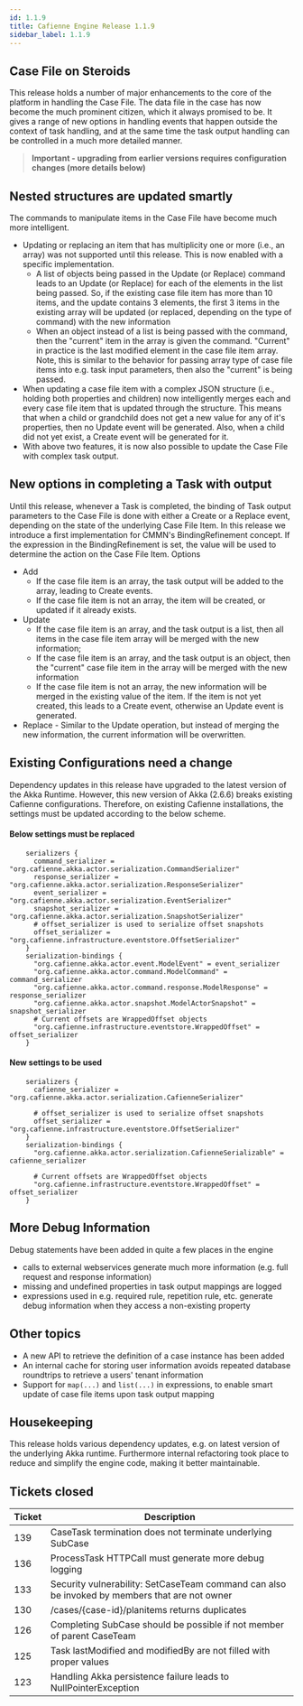 ```yaml
---
id: 1.1.9
title: Cafienne Engine Release 1.1.9
sidebar_label: 1.1.9
---
```


## Case File on Steroids

This release holds a number of major enhancements to the core of the platform in handling the Case File.
The data file in the case has now become the much prominent citizen, which it always promised to be.
It gives a range of new options in handling events that happen outside the context of task handling, and at the same time the task output handling can be controlled in a much more detailed manner.

> **Important - upgrading from earlier versions requires configuration changes (more details below)**

## Nested structures are updated smartly
The commands to manipulate items in the Case File have become much more intelligent.
- Updating or replacing an item that has multiplicity one or more (i.e., an array) was not supported until this release. This is now enabled with a specific implementation.
  - A list of objects being passed in the Update (or Replace) command leads to an Update (or Replace) for each of the elements in the list being passed. So, if the existing case file item has more than 10 items, and the update contains 3 elements, the first 3 items in the existing array will be updated (or replaced, depending on the type of command) with the new information
  - When an object instead of a list is being passed with the command, then the "current" item in the array is given the command. "Current" in practice is the last modified element in the case file item array. Note, this is similar to the behavior for passing array type of case file items into e.g. task input parameters, then also the "current" is being passed.
- When updating a case file item with a complex JSON structure (i.e., holding both properties and children) now intelligently merges each and every case file item that is updated through the structure. This means that when a child or grandchild does not get a new value for any of it's properties, then no Update event will be generated. Also, when a child did not yet exist, a Create event will be generated for it.
- With above two features, it is now also possible to update the Case File with complex task output.

## New options in completing a Task with output
Until this release, whenever a Task is completed, the binding of Task output parameters to the Case File is done with either a Create or a Replace event, depending on the state of the underlying Case File Item.
In this release we introduce a first implementation for CMMN's BindingRefinement concept. If the expression in the BindingRefinement is set, the value will be used to determine the action on the Case File Item. Options
- Add
  - If the case file item is an array, the task output will be added to the array, leading to Create events.
  - If the case file item is not an array, the item will be created, or updated if it already exists.
- Update
  - If the case file item is an array, and the task output is a list, then all items in the case file item array will be merged with the new information; 
  - If the case file item is an array, and the task output is an object, then the "current" case file item in the array will be merged with the new information
  - If the case file item is not an array, the new information will be merged in the existing value of the item. If the item is not yet created, this leads to a Create event, otherwise an Update event is generated.
- Replace - Similar to the Update operation, but instead of merging the new information, the current information will be overwritten.

## Existing Configurations need a change
Dependency updates in this release have upgraded to the latest version of the Akka Runtime. However, this new version of Akka (2.6.6) breaks existing Cafienne configurations. Therefore, on existing Cafienne installations, the settings must be updated according to the below scheme.

#### Below settings must be replaced

```
    serializers {
      command_serializer = "org.cafienne.akka.actor.serialization.CommandSerializer"
      response_serializer = "org.cafienne.akka.actor.serialization.ResponseSerializer"
      event_serializer = "org.cafienne.akka.actor.serialization.EventSerializer"
      snapshot_serializer = "org.cafienne.akka.actor.serialization.SnapshotSerializer"
      # offset_serializer is used to serialize offset snapshots
      offset_serializer = "org.cafienne.infrastructure.eventstore.OffsetSerializer"
    }
    serialization-bindings {
      "org.cafienne.akka.actor.event.ModelEvent" = event_serializer
      "org.cafienne.akka.actor.command.ModelCommand" = command_serializer
      "org.cafienne.akka.actor.command.response.ModelResponse" = response_serializer
      "org.cafienne.akka.actor.snapshot.ModelActorSnapshot" = snapshot_serializer
      # Current offsets are WrappedOffset objects
      "org.cafienne.infrastructure.eventstore.WrappedOffset" = offset_serializer
    }
```

#### New settings to be used

```
    serializers {
      cafienne_serializer = "org.cafienne.akka.actor.serialization.CafienneSerializer"

      # offset_serializer is used to serialize offset snapshots
      offset_serializer = "org.cafienne.infrastructure.eventstore.OffsetSerializer"
    }
    serialization-bindings {
      "org.cafienne.akka.actor.serialization.CafienneSerializable" = cafienne_serializer

      # Current offsets are WrappedOffset objects
      "org.cafienne.infrastructure.eventstore.WrappedOffset" = offset_serializer
    }
```


## More Debug Information
Debug statements have been added in quite a few places in the engine
- calls to external webservices generate much more information (e.g. full request and response information)
- missing and undefined properties in task output mappings are logged
- expressions used in e.g. required rule, repetition rule, etc. generate debug information when they access a non-existing property

## Other topics
- A new API to retrieve the definition of a case instance has been added 
- An internal cache for storing user information avoids repeated database roundtrips to retrieve a users' tenant information
- Support for `map(...)` and `list(...)` in expressions, to enable smart update of case file items upon task output mapping

## Housekeeping
This release holds various dependency updates, e.g. on latest version of the underlying Akka runtime.
Furthermore internal refactoring took place to reduce and simplify the engine code, making it better maintainable.

## Tickets closed

| Ticket   | Description |
|----------|-------------|
|  139  |  CaseTask termination does not terminate underlying SubCase
|  136  |  ProcessTask HTTPCall must generate more debug logging
|  133  |  Security vulnerability: SetCaseTeam command can also be invoked by members that are not owner
|  130  |  /cases/{case-id}/planitems returns duplicates
|  126  |  Completing SubCase should be possible if not member of parent CaseTeam
|  125  |  Task lastModified and modifiedBy are not filled with proper values
|  123  |  Handling Akka persistence failure leads to NullPointerException


